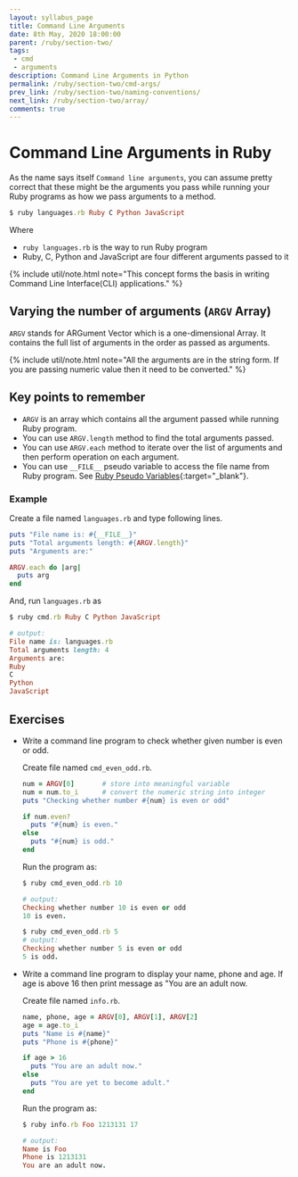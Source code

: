 ```yaml
---
layout: syllabus_page
title: Command Line Arguments
date: 8th May, 2020 18:00:00
parent: /ruby/section-two/
tags:
 - cmd
 - arguments
description: Command Line Arguments in Python
permalink: /ruby/section-two/cmd-args/
prev_link: /ruby/section-two/naming-conventions/
next_link: /ruby/section-two/array/
comments: true
---
```


# Command Line Arguments in Ruby

As the name says itself `Command line arguments`, you can assume pretty correct that these might be the arguments you pass
while running your Ruby programs as how we pass arguments to a method.

```ruby
$ ruby languages.rb Ruby C Python JavaScript
```

Where
- `ruby languages.rb` is the way to run Ruby program
- Ruby, C, Python and JavaScript are four different arguments passed to it

{% include util/note.html
    note="This concept forms the basis in writing Command Line Interface(CLI) applications."
%}

## Varying the number of arguments (`ARGV` Array)

`ARGV` stands for ARGument Vector which is a one-dimensional Array.
It contains the full list of arguments in the order as passed as arguments.

{% include util/note.html
    note="All the arguments are in the string form. If you are passing numeric value then it need to be converted."
%}

## Key points to remember

- `ARGV` is an array which contains all the argument passed while running Ruby program.
- You can use `ARGV.length` method to find the total arguments passed.
- You can use `ARGV.each` method to iterate over the list of arguments and then perform operation on each argument.
- You can use `__FILE__` pseudo variable to access the file name from Ruby program.
  See [Ruby Pseudo Variables](../variables-constants#ruby-pseudo-variables){:target="_blank"}.

### Example

Create a file named `languages.rb` and type following lines.

```ruby
puts "File name is: #{__FILE__}"
puts "Total arguments length: #{ARGV.length}"
puts "Arguments are:"

ARGV.each do |arg|
  puts arg
end
```

And, run `languages.rb` as

```ruby
$ ruby cmd.rb Ruby C Python JavaScript

# output:
File name is: languages.rb
Total arguments length: 4
Arguments are:
Ruby
C
Python
JavaScript
```

## Exercises

- Write a command line program to check whether given number is even or odd.

  Create  file named `cmd_even_odd.rb`.

  ```ruby
  num = ARGV[0]       # store into meaningful variable
  num = num.to_i      # convert the numeric string into integer
  puts "Checking whether number #{num} is even or odd"

  if num.even?
    puts "#{num} is even."
  else
    puts "#{num} is odd."
  end
  ```

  Run the program as:

  ```ruby
  $ ruby cmd_even_odd.rb 10

  # output:
  Checking whether number 10 is even or odd
  10 is even.

  $ ruby cmd_even_odd.rb 5
  # output:
  Checking whether number 5 is even or odd
  5 is odd.
  ```

- Write a command line program to display your name, phone and age. If age is above 16 then print message as "You are an adult now.

  Create  file named `info.rb`.

  ```ruby
  name, phone, age = ARGV[0], ARGV[1], ARGV[2]
  age = age.to_i
  puts "Name is #{name}"
  puts "Phone is #{phone}"

  if age > 16
    puts "You are an adult now."
  else
    puts "You are yet to become adult."
  end
  ```

  Run the program as:

  ```ruby
  $ ruby info.rb Foo 1213131 17

  # output:
  Name is Foo
  Phone is 1213131
  You are an adult now.
  ```

